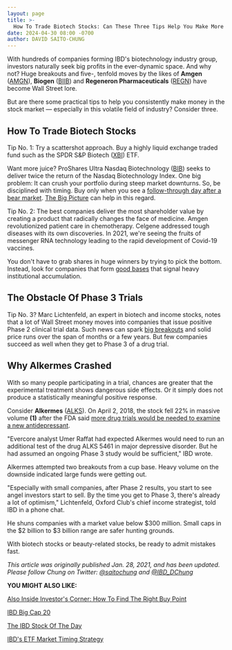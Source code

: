 ```yaml
---
layout: page
title: >-
  How To Trade Biotech Stocks: Can These Three Tips Help You Make More Profits?
date: 2024-04-30 08:00 -0700
author: DAVID SAITO-CHUNG
---
```





With hundreds of companies forming IBD's biotechnology industry group, investors naturally seek big profits in the ever-dynamic space. And why not? Huge breakouts and five-, tenfold moves by the likes of **Amgen** ([AMGN](https://research.investors.com/quote.aspx?symbol=AMGN)), **Biogen** ([BIIB](https://research.investors.com/quote.aspx?symbol=BIIB)) and **Regeneron Pharmaceuticals** ([REGN](https://research.investors.com/quote.aspx?symbol=REGN)) have become Wall Street lore.




But are there some practical tips to help you consistently make money in the stock market — especially in this volatile field of industry? Consider three.


How To Trade Biotech Stocks
---------------------------


Tip No. 1: Try a scattershot approach. Buy a highly liquid exchange traded fund such as the SPDR S&P Biotech ([XBI](https://research.investors.com/quote.aspx?symbol=XBI)) ETF.


Want more juice? ProShares Ultra Nasdaq Biotechnology ([BIB](https://research.investors.com/quote.aspx?symbol=BIB)) seeks to deliver twice the return of the Nasdaq Biotechnology Index. One big problem: It can crush your portfolio during steep market downturns. So, be disciplined with timing. Buy only when you see a [follow-through day after a bear market](https://www.investors.com/how-to-invest/investors-corner/what-is-a-follow-through-day/). [The Big Picture](https://www.investors.com/category/market-trend/the-big-picture/) can help in this regard.


Tip No. 2: The best companies deliver the most shareholder value by creating a product that radically changes the face of medicine. Amgen revolutionized patient care in chemotherapy. Celgene addressed tough diseases with its own discoveries. In 2021, we're seeing the fruits of messenger RNA technology leading to the rapid development of Covid-19 vaccines.


You don't have to grab shares in huge winners by trying to pick the bottom. Instead, look for companies that form [good bases](https://www.investors.com/how-to-invest/investors-corner/how-to-trade-stocks-base-stock-charts/) that signal heavy institutional accumulation.


The Obstacle Of Phase 3 Trials
------------------------------


Tip No. 3? Marc Lichtenfeld, an expert in biotech and income stocks, notes that a lot of Wall Street money moves into companies that issue positive Phase 2 clinical trial data. Such news can spark [big breakouts](https://www.investors.com/how-to-invest/investors-corner/what-is-stock-breakout/) and solid price runs over the span of months or a few years. But few companies succeed as well when they get to Phase 3 of a drug trial.


Why Alkermes Crashed
--------------------


With so many people participating in a trial, chances are greater that the experimental treatment shows dangerous side effects. Or it simply does not produce a statistically meaningful positive response.



Consider **Alkermes** ([ALKS](https://research.investors.com/quote.aspx?symbol=ALKS)). On April 2, 2018, the stock fell 22% in massive volume **(1)** after the FDA said [more drug trials would be needed to examine a new antidepressant](https://www.investors.com/news/technology/alkermes-plunges-after-fda-refuses-to-review-depression-drug/).


"Evercore analyst Umer Raffat had expected Alkermes would need to run an additional test of the drug ALKS 5461 in major depressive disorder. But he had assumed an ongoing Phase 3 study would be sufficient," IBD wrote.


Alkermes attempted two breakouts from a cup base. Heavy volume on the downside indicated large funds were getting out.


"Especially with small companies, after Phase 2 results, you start to see angel investors start to sell. By the time you get to Phase 3, there's already a lot of optimism," Lichtenfeld, Oxford Club's chief income strategist, told IBD in a phone chat.


He shuns companies with a market value below \$300 million. Small caps in the \$2 billion to \$3 billion range are safer hunting grounds.


With biotech stocks or beauty-related stocks, be ready to admit mistakes fast.


*This article was originally published Jan. 28, 2021, and has been updated. Please follow Chung on Twitter: [@saitochung](https://twitter.com/SaitoChung) and [@IBD\_DChung](https://twitter.com/IBD_DChung)*


**YOU MIGHT ALSO LIKE:**


[Also Inside Investor's Corner: How To Find The Right Buy Point](https://www.investors.com/how-to-invest/investors-corner/apple-stock-set-up-proper-buy-point-before-big-rally/)


[IBD Big Cap 20](https://research.investors.com/stock-lists/big-cap-20/)


[The IBD Stock Of The Day](https://www.investors.com/research/ibd-stock-of-the-day/)


[IBD's ETF Market Timing Strategy](https://www.investors.com/market-trend/ibds-etf-market-strategy/ibds-etf-market-strategy/)




